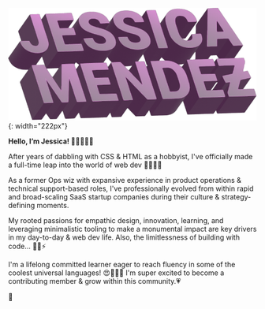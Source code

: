 ![logo](jmendez.png){: width="222px"}

<strong>Hello, I’m Jessica! 🧚🏻‍♀️👋🏼 </strong>

After years of dabbling with CSS & HTML as a hobbyist, I've officially made a full-time leap into the world of web dev 👩🏼‍💻🌐

As a former Ops wiz with expansive experience in product operations & technical support-based roles, I've professionally evolved from within rapid and broad-scaling SaaS startup companies during their culture & strategy-defining moments.

My rooted passions for empathic design, innovation, learning, and leveraging minimalistic tooling to make a monumental impact are key drivers in my day-to-day & web dev life. Also, the limitlessness of building with code... 🤩💡⚡️

I'm a lifelong committed learner eager to reach fluency in some of the coolest universal languages! 😍👩🏼‍💻 I'm super excited to become a contributing member & grow within this community.💗

🌱
